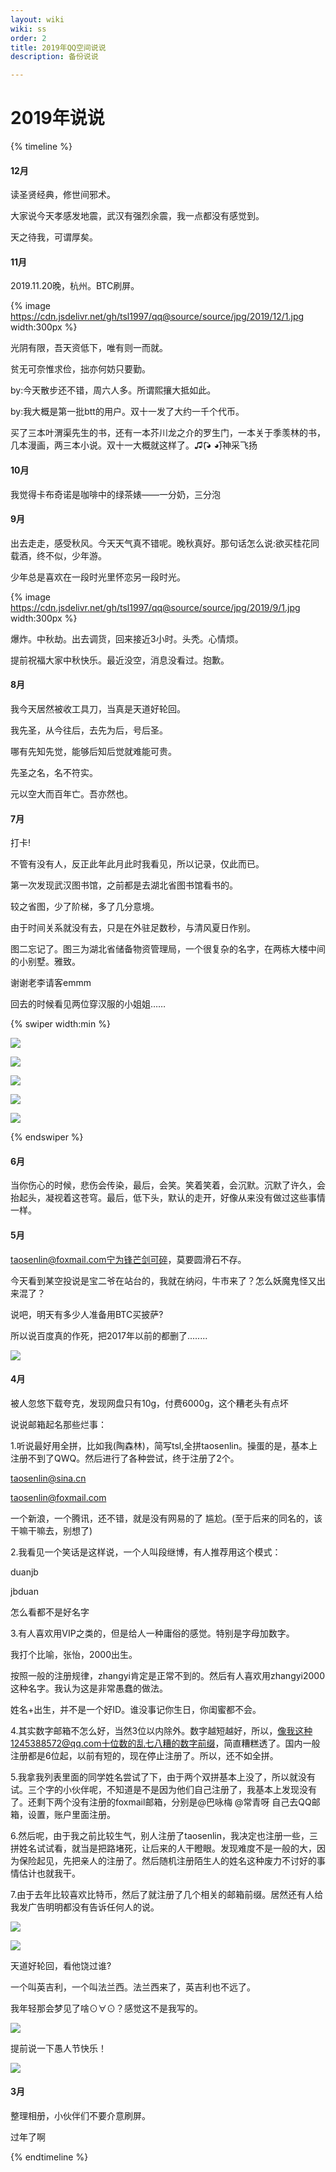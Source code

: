 ```yaml
---
layout: wiki
wiki: ss
order: 2
title: 2019年QQ空间说说
description: 备份说说

---
```


# 2019年说说

{% timeline %}

<!-- node 2019 年 12 月 28 日 -->

#### 12月

读圣贤经典，修世间邪术。

<!-- node 2019 年 12 月 26 日 -->
大家说今天孝感发地震，武汉有强烈余震，我一点都没有感觉到。

<!-- node 2019 年 12 月 14 日 -->

天之待我，可谓厚矣。

<!-- node 2019 年 11 月 21 日 -->

#### 11月

2019.11.20晚，杭州。BTC刷屏。

{% image https://cdn.jsdelivr.net/gh/tsl1997/qq@source/source/jpg/2019/12/1.jpg width:300px %}

<!-- node 2019 年 11 月 16 日 -->

光阴有限，吾天资低下，唯有则一而就。

<!-- node 2019 年 11 月 16 日 -->

贫无可奈惟求俭，拙亦何妨只要勤。 

by:今天散步还不错，周六人多。所谓熙攘大抵如此。 

by:我大概是第一批btt的用户。双十一发了大约一千个代币。

<!-- node 2019 年 11 月 13 日 -->

买了三本叶渭渠先生的书，还有一本芥川龙之介的罗生门，一本关于季羡林的书，几本漫画，两三本小说。双十一大概就这样了。♫(͡◕ ◕͡)神采飞扬

<!-- node 2019 年 10 月 26 日 -->

#### 10月

我觉得卡布奇诺是咖啡中的绿茶婊——一分奶，三分泡

<!-- node 2019 年 9 月 17 日 -->

#### 9月

出去走走，感受秋风。今天天气真不错呢。晚秋真好。那句话怎么说:欲买桂花同载酒，终不似，少年游。

少年总是喜欢在一段时光里怀恋另一段时光。

{% image https://cdn.jsdelivr.net/gh/tsl1997/qq@source/source/jpg/2019/9/1.jpg width:300px %}

<!-- node 2019 年 9 月 13 日 -->

爆炸。中秋劫。出去调货，回来接近3小时。头秃。心情烦。

<!-- node 2019 年 9 月 7 日 -->

提前祝福大家中秋快乐。最近没空，消息没看过。抱歉。

<!-- node 2019 年 8 月 27 日 -->

#### 8月

我今天居然被收工具刀，当真是天道好轮回。

<!-- node 2019 年 8 月 10 日 -->

我先圣，从今往后，去先为后，号后圣。

哪有先知先觉，能够后知后觉就难能可贵。

先圣之名，名不符实。

元以空大而百年亡。吾亦然也。

<!-- node 2019 年 7 月 6 日 -->

#### 7月

打卡! 

不管有没有人，反正此年此月此时我看见，所以记录，仅此而已。

第一次发现武汉图书馆，之前都是去湖北省图书馆看书的。

较之省图，少了阶梯，多了几分意境。

由于时间关系就没有去，只是在外驻足数秒，与清风夏日作别。

图二忘记了。图三为湖北省储备物资管理局，一个很复杂的名字，在两栋大楼中间的小别墅。雅致。

谢谢老李请客emmm 

回去的时候看见两位穿汉服的小姐姐……

{% swiper width:min %}

![](https://cdn.jsdelivr.net/gh/tsl1997/qq@source/source/jpg/2019/7/1.jpg)

![](https://cdn.jsdelivr.net/gh/tsl1997/qq@source/source/jpg/2019/7/2.jpg)

![](https://cdn.jsdelivr.net/gh/tsl1997/qq@source/source/jpg/2019/7/3.jpg)

![](https://cdn.jsdelivr.net/gh/tsl1997/qq@source/source/jpg/2019/7/4.jpg)

![](https://cdn.jsdelivr.net/gh/tsl1997/qq@source/source/jpg/2019/7/5.jpg)

{% endswiper %}

<!-- node 2019 年 6 月 2 日 -->

#### 6月

当你伤心的时候，悲伤会传染，最后，会笑。笑着笑着，会沉默。沉默了许久，会抬起头，凝视着这苍穹。最后，低下头，默认的走开，好像从来没有做过这些事情一样。

<!-- node 2019 年 5 月 26 日 -->

#### 5月

 taosenlin@foxmail.com宁为锋芒剑可碎，莫要圆滑石不存。

<!-- node 2019 年 5 月 23 日 -->

今天看到某空投说是宝二爷在站台的，我就在纳闷，牛市来了？怎么妖魔鬼怪又出来混了？

<!-- node 2019 年 5 月 21 日 -->

说吧，明天有多少人准备用BTC买披萨?

<!-- node 2019 年 5 月 18 日 -->

所以说百度真的作死，把2017年以前的都删了........

![](https://cdn.jsdelivr.net/gh/tsl1997/qq@source/source/jpg/2019/5/1.jpg)

<!-- node 2019 年 4 月 29 日 -->

#### 4月

被人忽悠下载夸克，发现网盘只有10g，付费6000g，这个糟老头有点坏

<!-- node 2019 年 4 月 28 日 -->

说说邮箱起名那些烂事： 

1.听说最好用全拼，比如我(陶森林)，简写tsl,全拼taosenlin。操蛋的是，基本上注册不到了QWQ。然后进行了各种尝试，终于注册了2个。 

taosenlin@sina.cn 

taosenlin@foxmail.com 

一个新浪，一个腾讯，还不错，就是没有网易的了 尴尬。(至于后来的同名的，该干嘛干嘛去，别想了) 

2.我看见一个笑话是这样说，一个人叫段继博，有人推荐用这个模式： 

duanjb 

jbduan 

怎么看都不是好名字 

3.有人喜欢用VIP之类的，但是给人一种庸俗的感觉。特别是字母加数字。

我打个比喻，张怡，2000出生。

按照一般的注册规律，zhangyi肯定是正常不到的。然后有人喜欢用zhangyi2000这种名字。我认为这是非常愚蠢的做法。

姓名+出生，并不是一个好ID。谁没事记你生日，你闺蜜都不会。 

4.其实数字邮箱不怎么好，当然3位以内除外。数字越短越好，所以，像我这种1245388572@qq.com十位数的乱七八糟的数字前缀，简直糟糕透了。国内一般注册都是6位起，以前有短的，现在停止注册了。所以，还不如全拼。 

5.我拿我列表里面的同学姓名尝试了下，由于两个双拼基本上没了，所以就没有试。三个字的小伙伴呢，不知道是不是因为他们自己注册了，我基本上发现没有了。还剩下两个没有注册的foxmail邮箱，分别是@巴咏梅 @常青呀 自己去QQ邮箱，设置，账户里面注册。 

6.然后呢，由于我之前比较生气，别人注册了taosenlin，我决定也注册一些，三拼姓名试试看，就当是把路堵死，让后来的人干瞪眼。发现难度不是一般的大，因为保险起见，先把亲人的注册了。然后随机注册陌生人的姓名这种废力不讨好的事情估计也就我干。 

7.由于去年比较喜欢比特币，然后了就注册了几个相关的邮箱前缀。居然还有人给我发广告明明都没有告诉任何人的说。

![](https://cdn.jsdelivr.net/gh/tsl1997/qq@source/source/jpg/2019/4/1.jpg)

![](https://cdn.jsdelivr.net/gh/tsl1997/qq@source/source/jpg/2019/4/2.jpg)

<!-- node 2019 年 4 月 16 日 -->

天道好轮回，看他饶过谁? 

一个叫英吉利，一个叫法兰西。法兰西来了，英吉利也不远了。

<!-- node 2019 年 4 月 15 日 -->

我年轻那会梦见了啥⊙∀⊙？感觉这不是我写的。

![](https://cdn.jsdelivr.net/gh/tsl1997/qq@source/source/jpg/2019/4/3.jpg)

<!-- node 2019 年 3 月 30 日 -->

提前说一下愚人节快乐！

![](https://cdn.jsdelivr.net/gh/tsl1997/qq@source/source/jpg/2019/3/1.jpg)

<!-- node 2019 年 3 月 5 日 -->

#### 3月

整理相册，小伙伴们不要介意刷屏。

<!-- node 2019 年 1 月 17 日 -->

过年了啊



{% endtimeline %}

